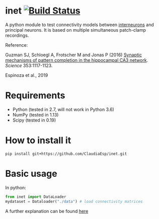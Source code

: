 # inet [![Build Status](https://travis-ci.org/JoseGuzman/inet.png?branch=master)](https://travis-ci.org/JoseGuzman/inet)

A python module to test connectivity models 
between [interneurons](https://en.wikipedia.org/wiki/Interneuron) and principal neurons. It is based on multiple simultaneous patch-clamp recordings.

Reference:

Guzman SJ, Schloegl A, Frotscher M and Jonas P (2016) [Synaptic mechanisms of pattern completion in the hippocampal CA3 network](https://www.ncbi.nlm.nih.gov/pubmed/27609885). *Science* 353:1117-1123.

Espinoza et al., 2019 [](https://www.ncbi.com/)

Requirements
============

* Python (tested in 2.7, will not work in Python 3.6)
* NumPy (tested in 1.13)
* Scipy (tested in 0.19)

How to install it
=================

`pip install git+https://github.com/ClaudiaEsp/inet.git`

Basic usage
=================
In python:

```python
from inet import DataLoader
mydataset = Dataloader("./data") # load connectivity matrices
```
A further explanation can be found [here](doc/Reading_matrices.rst)
